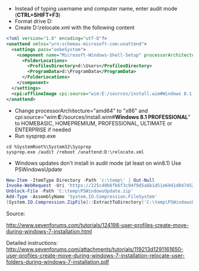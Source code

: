 * Instead of typing username and computer name, enter audit mode (**CTRL+SHIFT+F3**)
* Format drive D:
* Create D:\relocate.xml with the following content
``` xml
<?xml version="1.0" encoding="utf-8"?>
<unattend xmlns="urn:schemas-microsoft-com:unattend">
  <settings pass="oobeSystem">
    <component name="Microsoft-Windows-Shell-Setup" processorArchitecture="amd64" publicKeyToken="31bf3856ad364e35" language="neutral" versionScope="nonSxS" xmlns:wcm="http://schemas.microsoft.com/WMIConfig/2002/State" xmlns:xsi="http://www.w3.org/2001/XMLSchema-instance">
      <FolderLocations>
        <ProfilesDirectory>d:\Users</ProfilesDirectory>
        <ProgramData>d:\ProgramData</ProgramData>
      </FolderLocations>
    </component>
  </settings>
  <cpi:offlineImage cpi:source="wim:E:/sources/install.wim#Windows 8.1 PROFESSIONAL" xmlns:cpi="urn:schemas-microsoft-com:cpi" />
</unattend>
```
* Change processorArchitecture="amd64" to "x86" and cpi:source="wim:**E:**/sources/install.wim#**Windows 8.1 PROFESSIONAL**" to HOMEBASIC, HOMEPREMIUM, PROFESSIONAL, ULTIMATE or ENTERPRISE if needed
* Run sysprep.exe
``` batch
cd %SystemRoot%\System32\Sysprep
sysprep.exe /audit /reboot /unattend:D:\relocate.xml
```
* Windows updates don't install in audit mode (at least on win8.1)
  Use PSWindowsUpdate
``` powershell
New-Item -ItemType Directory -Path 'c:\temp\' | Out-Null
Invoke-WebRequest -Uri 'https://225c40b6fb6f3c94f9d5a6b1d51e6941d0474521.googledrive.com/host/0Bw7oiu8ys_I7TTJWQ2lxM2pBQmc/util/PSWindowsUpdate.zip' -OutFile 'c:\temp\PSWindowsUpdate.zip'
Unblock-File -Path 'C:\temp\PSWindowsUpdate.zip'
Add-Type -AssemblyName 'System.IO.Compression.FileSystem'
[System.IO.Compression.ZipFile]::ExtractToDirectory('C:\temp\PSWindowsUpdate.zip', 'C:\temp\')
```

Source:

http://www.sevenforums.com/tutorials/124198-user-profiles-create-move-during-windows-7-installation.html

Detailed instructions: 
http://www.sevenforums.com/attachments/tutorials/119213d1291161650-user-profiles-create-move-during-windows-7-installation-relocate-user-folders-during-windows-7-installation.pdf

